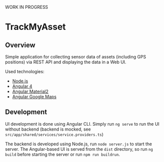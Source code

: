 WORK IN PROGRESS

# TrackMyAsset

## Overview
Simple application for collecting sensor data of assets (including GPS positions) via REST API and displaying the data in a Web UI.

Used technologies:
* [Node.js](https://nodejs.org/en/)
* [Angular 4](https://angular.io/)
* [Angular Material2](https://github.com/angular/material2) 
* [Angular Google Maps](https://angular-maps.com/)

## Development

UI development is done using Angular CLI. Simply run `ng serve` to run the UI without backend (backend is mocked, see `src/app/shared/services/service.providers.ts`)

The backend is developed using Node.js, run `node server.js` to start the server. The Angular-based UI is served from the `dist` directory, so run `ng build` before starting the server or run `npm run buildrun`.